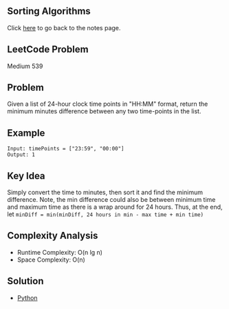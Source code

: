 ## Sorting Algorithms
Click [here](../notes.md) to go back to the notes page.

## LeetCode Problem
Medium 539

## Problem
Given a list of 24-hour clock time points in "HH:MM" format, return the minimum minutes difference between any two time-points in the list.

## Example
```
Input: timePoints = ["23:59", "00:00"]
Output: 1
```

## Key Idea
Simply convert the time to minutes, then sort it and find the minimum difference. Note, the min difference could also be between minimum time and maximum time as there is a wrap around for 24 hours. Thus, at the end, let `minDiff = min(minDiff, 24 hours in min - max time + min time)`

## Complexity Analysis
- Runtime Complexity: O(n lg n)
- Space Complexity: O(n)

## Solution
- [Python](./solution.py)

